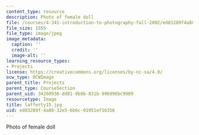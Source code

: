 ```yaml
---
content_type: resource
description: Photo of female doll
file: /courses/4-341-introduction-to-photography-fall-2002/ed83289f4a8832e56b6c01951ef16356_lafferty15.jpg
file_size: 1555
file_type: image/jpeg
image_metadata:
  caption: ''
  credit: ''
  image-alt: ''
learning_resource_types:
- Projects
license: https://creativecommons.org/licenses/by-nc-sa/4.0/
ocw_type: OCWImage
parent_title: Projects
parent_type: CourseSection
parent_uid: 34260936-dd81-9b86-831b-996996bc9909
resourcetype: Image
title: lafferty15.jpg
uid: ed83289f-4a88-32e5-6b6c-01951ef16356
---
```

Photo of female doll